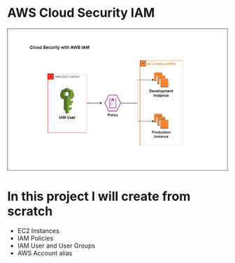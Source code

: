 ﻿# AWS Cloud Security IAM

![Project Diagram](https://github.com/EvelioMorales/AWS-Cloud-Security-IAM/blob/main/CloudSecurityIAM.png) 

# In this project I will create from scratch 

* EC2 Instances
* IAM Policies
* IAM User and User Groups
* AWS Account alias

